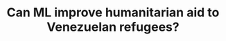 ---
layout: page
title: Can ML improve humanitarian aid to Venezuelan refugees?
description: Conducting field surveys along the Colombia-Venezuela border to better understand the Venezuelan mass migration crisis.
img: assets/img/project_preview/project-06.jpg
redirect: https://stories.thinkingmachin.es/venezuelan-migrant-crisis/
importance: 4
category: machine-learning
---